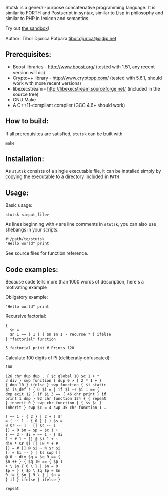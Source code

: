 Stutsk is a general-purpose concatenative programming language. It is similar to FORTH and Postscript
in syntax, similar to Lisp in philosophy and similar to PHP in lexicon and semantics.

Try out [the sandbox][sandbox]!

  [sandbox]: http://www.ojdip.net/stutsk-online/

Author: Tibor Djurica Potpara <tibor.djurica@ojdip.net>

Prerequisites:
--------------
* Boost libraries - <http://www.boost.org/> (tested with 1.51, any recent version will do)
* Crypto++ library - <http://www.cryptopp.com/> (tested with 5.6.1, should work with more recent versions)
* libexecstream - <http://libexecstream.sourceforge.net/> (included in the source tree)
* GNU Make
* A C++11-compliant compiler (GCC 4.6+ should work)

How to build:
-------------
If all prerequisites are satisfied, `stutsk` can be built with  
    
    make
    
Installation:
-------------

As `stutsk` consists of a single executable file, it can be installed simply by copying the executable
to a directory included in `PATH`


Usage:
------

Basic usage:

    stutsk <input_file>
    
As lines beginning with `#` are line comments in `stutsk`, you can also use shebangs in your scripts.

    #!/path/to/stutsk
    "Hello world" print
    
See source files for function reference.

Code examples:
--------------

Because code tells more than 1000 words of description, here's a motivating example

Obligatory example:

    "Hello world" print 
    
Recursive factorial:
    
    { 
      $n = 
      $n 1 == { 1 } { $n $n 1 - recurse * } ifelse      
    } "factorial" function
    
    5 factorial print # Prints 120
    
Calculate 100 digits of Pi (deliberatly obfuscated):
    
    100

    126 chr dup dup . { $c global 10 $c 1 + *
    3 div } swp function { dup 0 > { 2 * 1 + }
    { dmp 10 } ifelse } swp function { $i static
    $i is_def ! { 0 $i = } if $i ++ $i 1 == {
    dmp exit 12 } if $i 3 == { 46 chr print } if
    print 1 dmp } 92 chr function 124 { { repeat
    } inherit 0 } swp chr function { { $s $i }
    inherit } swp $c = 4 swp 35 chr function 1 .
    
    ( ~~ 1 - { 2 } | 2 + ) $r
    = ( ~~ 1 - { 0 } | ) $s =
    0 $r ~~ 1 - [] $s ~~ 1 -
    [] = 0 $n = $p = $c 1 +
    { ~~ 2 - $i = ~~ 1 - { $i
    1 + # 1 + [] @ $i 1 + ~
    div * $r $i [] 10 * + #
    [] = # [] @ $i ~ % $r $i
    [] = $i -- } | $s swp []
    @ 0 ~ div $q = $q 9 == {
    $n ++ } { $q 10 == { $p 1
    + \ $n { 0 \ } | $n = 0
    $p = } { $p \ $q $p = $n
    0 != { $n { 9 \ } | $n =
    } if } ifelse } ifelse }
    
    repeat
